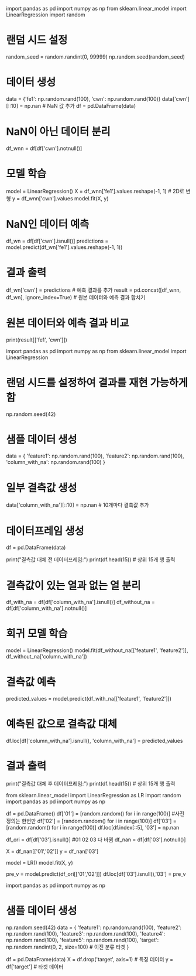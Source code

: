 import pandas as pd
import numpy as np
from sklearn.linear_model import LinearRegression
import random

# 랜덤 시드 설정
random_seed = random.randint(0, 99999)
np.random.seed(random_seed)

# 데이터 생성
data = {'fe1': np.random.rand(100), 'cwn': np.random.rand(100)}
data['cwn'][::10] = np.nan  # NaN 값 추가
df = pd.DataFrame(data)

# NaN이 아닌 데이터 분리
df_wnn = df[df['cwn'].notnull()]

# 모델 학습
model = LinearRegression()
X = df_wnn['fe1'].values.reshape(-1, 1)  # 2D로 변형
y = df_wnn['cwn'].values
model.fit(X, y)

# NaN인 데이터 예측
df_wn = df[df['cwn'].isnull()]
predictions = model.predict(df_wn['fe1'].values.reshape(-1, 1))

# 결과 출력
df_wn['cwn'] = predictions  # 예측 결과를 추가
result = pd.concat([df_wnn, df_wn], ignore_index=True)  # 원본 데이터와 예측 결과 합치기

# 원본 데이터와 예측 결과 비교
print(result[['fe1', 'cwn']])



import pandas as pd
import numpy as np
from sklearn.linear_model import LinearRegression

# 랜덤 시드를 설정하여 결과를 재현 가능하게 함
np.random.seed(42)

# 샘플 데이터 생성
data = {
    'feature1': np.random.rand(100),
    'feature2': np.random.rand(100),
    'column_with_na': np.random.rand(100)
}

# 일부 결측값 생성
data['column_with_na'][::10] = np.nan  # 10개마다 결측값 추가

# 데이터프레임 생성
df = pd.DataFrame(data)

print("결측값 대체 전 데이터프레임:")
print(df.head(15))  # 상위 15개 행 출력

# 결측값이 있는 열과 없는 열 분리
df_with_na = df[df['column_with_na'].isnull()]
df_without_na = df[df['column_with_na'].notnull()]

# 회귀 모델 학습
model = LinearRegression()
model.fit(df_without_na[['feature1', 'feature2']], df_without_na['column_with_na'])

# 결측값 예측
predicted_values = model.predict(df_with_na[['feature1', 'feature2']])

# 예측된 값으로 결측값 대체
df.loc[df['column_with_na'].isnull(), 'column_with_na'] = predicted_values

# 결과 출력
print("결측값 대체 후 데이터프레임:")
print(df.head(15))  # 상위 15개 행 출력



from sklearn.linear_model import LinearRegression as LR
import random
import pandas as pd
import numpy as np

df = pd.DataFrame() 
df['01'] = [random.random() for i in range(100)] #사전 정의는 한번만
df['02'] = [random.random() for i in range(100)]
df['03'] = [random.random() for i in range(100)]
df.loc[df.index[::5], '03'] = np.nan

df_ori = df[df['03'].isnull()] #01 02 03 다 바뀜
df_nan = df[df['03'].notnull()]

X = df_nan[['01','02']]
y = df_nan['03']

model = LR()
model.fit(X, y)

pre_v = model.predict(df_ori[['01','02']])
df.loc[df['03'].isnull(),'03'] = pre_v



import pandas as pd
import numpy as np

# 샘플 데이터 생성
np.random.seed(42)
data = {
    'feature1': np.random.rand(100),
    'feature2': np.random.rand(100),
    'feature3': np.random.rand(100),
    'feature4': np.random.rand(100),
    'feature5': np.random.rand(100),
    'target': np.random.randint(0, 2, size=100)  # 이진 분류 타겟
}

df = pd.DataFrame(data)
X = df.drop('target', axis=1)  # 특징 데이터
y = df['target']  # 타겟 데이터